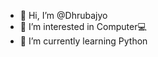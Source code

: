 - 👋 Hi, I’m @Dhrubajyo
- 👀 I’m interested in Computer💻
- 🌱 I’m currently learning Python
<!-- 💞️ I’m looking to collaborate on ...
- 📫 How to reach me ...
--->

<!---
Dhrubajyo/Dhrubajyo is a ✨ special ✨ repository because its `README.md` (this file) appears on your GitHub profile.
You can click the Preview link to take a look at your changes.
--->
